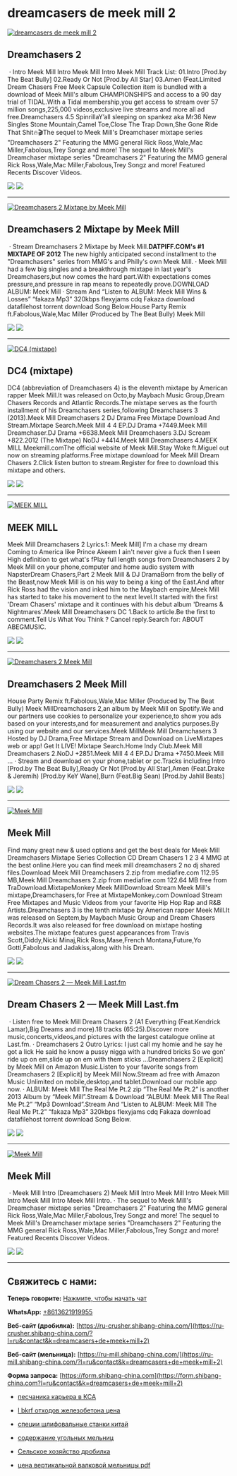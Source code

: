 # dreamcasers de meek mill 2

<a href="https://swt.shibang-china.com/?l=ru&img&k=dreamcasers+de+meek+mill+2" target="_blank">![dreamcasers de meek mill 2](http://static.shibang-china.com/all-800x300/1150.jpg)</a>

## Dreamchasers 2
&nbsp;&#0183;&#32;Intro Meek Mill Intro Meek Mill Intro Meek Mill Track List: 01.Intro [Prod.by The Beat Bully] 02.Ready Or Not [Prod.by All Star] 03.Amen (Feat.Limited Dream Chasers Free Meek Capsule Collection item is bundled with a download of Meek Mill's album CHAMPIONSHIPS and access to a 90 day trial of TIDAL.With a Tidal membership,you get access to stream over 57 million songs,225,000 videos,exclusive live streams and more all ad free.Dreamchasers 4.5 SpinrillaY’all sleeping on spankez aka Mr36 New Singles Stone Mountain,Camel Toe,Close The Trap Down,She Gone Ride That Shit🔥🎬The sequel to Meek Mill's Dreamchaser mixtape series &quot;Dreamchasers 2&quot; Featuring the MMG general Rick Ross,Wale,Mac Miller,Fabolous,Trey Songz and more! The sequel to Meek Mill's Dreamchaser mixtape series &quot;Dreamchasers 2&quot; Featuring the MMG general Rick Ross,Wale,Mac Miller,Fabolous,Trey Songz and more! Featured Recents Discover Videos.


<a href="https://whatsapp.shibangsoft.com/WhatsApp.php" target="_blank" title="WhatsApp">![](http://static.shibang-china.com/icon/whatsapp.png)</a> <a href="https://swt.shibang-china.com/?l=ru&icon&k=dreamcasers+de+meek+mill+2" target="_blank">![](http://static.shibang-china.com/icon/chat-ru.png)</a>

---

<a href="https://swt.shibang-china.com/?l=ru&img&k=dreamcasers+de+meek+mill+2" target="_blank">![Dreamchasers 2 Mixtape by Meek Mill](http://static.shibang-china.com/all-800x300/342.jpg)</a>

## Dreamchasers 2 Mixtape by Meek Mill
&nbsp;&#0183;&#32;Stream Dreamchasers 2 Mixtape by Meek Mill.**DATPIFF.COM's #1 MIXTAPE OF 2012** The new highly anticipated second installment to the &quot;Dreamchasers&quot; series from MMG's and Philly's own Meek Mill.&nbsp;&#0183;&#32;Meek Mill had a few big singles and a breakthrough mixtape in last year's Dreamchasers,but now comes the hard part.With expectations comes pressure,and pressure in rap means to repeatedly prove.DOWNLOAD ALBUM: Meek Mill&nbsp;&#0183;&#32;Stream And “Listen to ALBUM: Meek Mill Wins &amp; Losses” “fakaza Mp3” 320kbps flexyjams cdq Fakaza download datafilehost torrent download Song Below.House Party Remix ft.Fabolous,Wale,Mac Miller (Produced by The Beat Bully) Meek Mill


<a href="https://whatsapp.shibangsoft.com/WhatsApp.php" target="_blank" title="WhatsApp">![](http://static.shibang-china.com/icon/whatsapp.png)</a> <a href="https://swt.shibang-china.com/?l=ru&icon&k=dreamcasers+de+meek+mill+2" target="_blank">![](http://static.shibang-china.com/icon/chat-ru.png)</a>

---

<a href="https://swt.shibang-china.com/?l=ru&img&k=dreamcasers+de+meek+mill+2" target="_blank">![DC4 (mixtape)](http://static.shibang-china.com/all-800x300/1287.jpg)</a>

## DC4 (mixtape)
DC4 (abbreviation of Dreamchasers 4) is the eleventh mixtape by American rapper Meek Mill.It was released on Octo,by Maybach Music Group,Dream Chasers Records and Atlantic Records.The mixtape serves as the fourth installment of his Dreamchasers series,following Dreamchasers 3 (2013).Meek Mill Dreamchasers 2 DJ Drama Free Mixtape Download And Stream.Mixtape Search.Meek Mill 4 4 EP.DJ Drama +7449.Meek Mill Dreamchaser.DJ Drama +6638.Meek Mill Dreamchasers 3.DJ Scream +822.2012 (The Mixtape) NoDJ +4414.Meek Mill Dreamchasers 4.MEEK MILL Meekmill.comThe official website of Meek Mill.Stay Woke ft.Miguel out now on streaming platforms.Free mixtape download for Meek Mill Dream Chasers 2.Click listen button to stream.Register for free to download this mixtape and others.


<a href="https://whatsapp.shibangsoft.com/WhatsApp.php" target="_blank" title="WhatsApp">![](http://static.shibang-china.com/icon/whatsapp.png)</a> <a href="https://swt.shibang-china.com/?l=ru&icon&k=dreamcasers+de+meek+mill+2" target="_blank">![](http://static.shibang-china.com/icon/chat-ru.png)</a>

---

<a href="https://swt.shibang-china.com/?l=ru&img&k=dreamcasers+de+meek+mill+2" target="_blank">![MEEK MILL](http://static.shibang-china.com/all-800x300/1158.jpg)</a>

## MEEK MILL
Meek Mill Dreamchasers 2 Lyrics.1: Meek Mill] I'm a chase my dream Coming to America like Prince Akeem I ain't never give a fuck then I seen High definition to get what's fPlay full length songs from Dreamchasers 2 by Meek Mill on your phone,computer and home audio system with NapsterDream Chasers,Part 2 Meek Mill &amp; DJ DramaBorn from the belly of the Beast,now Meek Mill is on his way to being a king of the East.And after Rick Ross had the vision and inked him to the Maybach empire,Meek Mill has started to take his movement to the next level.It started with the first 'Dream Chasers' mixtape and it continues with his debut album 'Dreams &amp; Nightmares'.Meek Mill Dreamchasers DC 1.Back to article.Be the first to comment.Tell Us What You Think ? Cancel reply.Search for: ABOUT ABEGMUSIC.


<a href="https://whatsapp.shibangsoft.com/WhatsApp.php" target="_blank" title="WhatsApp">![](http://static.shibang-china.com/icon/whatsapp.png)</a> <a href="https://swt.shibang-china.com/?l=ru&icon&k=dreamcasers+de+meek+mill+2" target="_blank">![](http://static.shibang-china.com/icon/chat-ru.png)</a>

---

<a href="https://swt.shibang-china.com/?l=ru&img&k=dreamcasers+de+meek+mill+2" target="_blank">![Dreamchasers 2 Meek Mill](http://static.shibang-china.com/all-800x300/885.jpg)</a>

## Dreamchasers 2 Meek Mill
House Party Remix ft.Fabolous,Wale,Mac Miller (Produced by The Beat Bully) Meek MillDreamchasers 2,an album by Meek Mill on Spotify.We and our partners use cookies to personalize your experience,to show you ads based on your interests,and for measurement and analytics purposes.By using our website and our services.Meek MillMeek Mill Dreamchasers 3 Hosted by DJ Drama,Free Mixtape Stream and Download on LiveMixtapes web or app! Get It LIVE! Mixtape Search.Home Indy Club.Meek Mill Dreamchasers 2.NoDJ +2851.Meek Mill 4 4 EP.DJ Drama +7450.Meek Mill …&nbsp;&#0183;&#32;Stream and download on your phone,tablet or pc.Tracks including Intro [Prod.by The Beat Bully],Ready Or Not [Prod.by All Star],Amen (Feat.Drake &amp; Jeremih) [Prod.by KeY Wane],Burn (Feat.Big Sean) [Prod.by Jahlil Beats]


<a href="https://whatsapp.shibangsoft.com/WhatsApp.php" target="_blank" title="WhatsApp">![](http://static.shibang-china.com/icon/whatsapp.png)</a> <a href="https://swt.shibang-china.com/?l=ru&icon&k=dreamcasers+de+meek+mill+2" target="_blank">![](http://static.shibang-china.com/icon/chat-ru.png)</a>

---

<a href="https://swt.shibang-china.com/?l=ru&img&k=dreamcasers+de+meek+mill+2" target="_blank">![Meek Mill](http://static.shibang-china.com/all-800x300/1061.jpg)</a>

## Meek Mill
Find many great new &amp; used options and get the best deals for Meek Mill Dreamchasers Mixtape Series Collection CD Dream Chasers 1 2 3 4 MMG at the best online.Here you can find meek mill dreamchasers 2 no dj shared files.Download Meek Mill Dreamchasers 2.zip from mediafire.com 112.95 MB,Meek Mill Dreamchasers 2.zip from mediafire.com 122.64 MB free from TraDownload.MixtapeMonkey Meek MillDownload Stream Meek Mill's mixtape,Dreamchasers,for Free at MixtapeMonkey.com Download Stream Free Mixtapes and Music Videos from your favorite Hip Hop Rap and R&amp;B Artists.Dreamchasers 3 is the tenth mixtape by American rapper Meek Mill.It was released on Septem,by Maybach Music Group and Dream Chasers Records.It was also released for free download on mixtape hosting websites.The mixtape features guest appearances from Travis Scott,Diddy,Nicki Minaj,Rick Ross,Mase,French Montana,Future,Yo Gotti,Fabolous and Jadakiss,along with his Dream.


<a href="https://whatsapp.shibangsoft.com/WhatsApp.php" target="_blank" title="WhatsApp">![](http://static.shibang-china.com/icon/whatsapp.png)</a> <a href="https://swt.shibang-china.com/?l=ru&icon&k=dreamcasers+de+meek+mill+2" target="_blank">![](http://static.shibang-china.com/icon/chat-ru.png)</a>

---

<a href="https://swt.shibang-china.com/?l=ru&img&k=dreamcasers+de+meek+mill+2" target="_blank">![Dream Chasers 2 — Meek Mill Last.fm](http://static.shibang-china.com/all-800x300/1372.jpg)</a>

## Dream Chasers 2 — Meek Mill Last.fm
&nbsp;&#0183;&#32;Listen free to Meek Mill Dream Chasers 2 (A1 Everything (Feat.Kendrick Lamar),Big Dreams and more).18 tracks (65:25).Discover more music,concerts,videos,and pictures with the largest catalogue online at Last.fm.&nbsp;&#0183;&#32;Dreamchasers 2 Outro Lyrics: I just call my homie and he say he got a lick He said he know a pussy nigga with a hundred bricks So we gon' ride up on em,slide up on em with them sticks …Dreamchasers 2 [Explicit] by Meek Mill on Amazon Music.Listen to your favorite songs from Dreamchasers 2 [Explicit] by Meek Mill Now.Stream ad free with Amazon Music Unlimited on mobile,desktop,and tablet.Download our mobile app now.&nbsp;&#0183;&#32;ALBUM: Meek Mill The Real Me Pt.2 zip “The Real Me Pt.2” is another 2013 Album by “Meek Mill”.Stream &amp; Download “ALBUM: Meek Mill The Real Me Pt.2” “Mp3 Download”.Stream And “Listen to ALBUM: Meek Mill The Real Me Pt.2” “fakaza Mp3” 320kbps flexyjams cdq Fakaza download datafilehost torrent download Song Below.


<a href="https://whatsapp.shibangsoft.com/WhatsApp.php" target="_blank" title="WhatsApp">![](http://static.shibang-china.com/icon/whatsapp.png)</a> <a href="https://swt.shibang-china.com/?l=ru&icon&k=dreamcasers+de+meek+mill+2" target="_blank">![](http://static.shibang-china.com/icon/chat-ru.png)</a>

---

<a href="https://swt.shibang-china.com/?l=ru&img&k=dreamcasers+de+meek+mill+2" target="_blank">![Meek Mill](http://static.shibang-china.com/all-800x300/679.jpg)</a>

## Meek Mill
&nbsp;&#0183;&#32;Meek Mill Intro (Dreamchasers 2) Meek Mill Intro Meek Mill Intro Meek Mill Intro Meek Mill Intro Meek Mill Intro.&nbsp;&#0183;&#32;The sequel to Meek Mill's Dreamchaser mixtape series &quot;Dreamchasers 2&quot; Featuring the MMG general Rick Ross,Wale,Mac Miller,Fabolous,Trey Songz and more! The sequel to Meek Mill's Dreamchaser mixtape series &quot;Dreamchasers 2&quot; Featuring the MMG general Rick Ross,Wale,Mac Miller,Fabolous,Trey Songz and more! Featured Recents Discover Videos.

<a href="https://whatsapp.shibangsoft.com/WhatsApp.php" target="_blank" title="WhatsApp">![](http://static.shibang-china.com/icon/whatsapp.png)</a> <a href="https://swt.shibang-china.com/?l=ru&icon&k=dreamcasers+de+meek+mill+2" target="_blank">![](http://static.shibang-china.com/icon/chat-ru.png)</a>

---
## Свяжитесь с нами:

**Теперь говорите:** [Нажмите, чтобы начать чат](https://swt.shibang-china.com?l=ru&contact&k=dreamcasers+de+meek+mill+2)

**WhatsApp:**  [+8613621919955](https://whatsapp.shibangsoft.com/WhatsApp.php)

**Веб-сайт (дробилка):** [https://ru-crusher.shibang-china.com/](https://ru-crusher.shibang-china.com/?l=ru&contact&k=dreamcasers+de+meek+mill+2)

**Веб-сайт (мельница):** [https://ru-mill.shibang-china.com/](https://ru-mill.shibang-china.com/?l=ru&contact&k=dreamcasers+de+meek+mill+2)

**Форма запроса:** [https://form.shibang-china.com](https://form.shibang-china.com?l=ru&contact&k=dreamcasers+de+meek+mill+2)

* [песчаника карьера в КСА](../112/%D0%BF%D0%B5%D1%81%D1%87%D0%B0%D0%BD%D0%B8%D0%BA%D0%B0%20%D0%BA%D0%B0%D1%80%D1%8C%D0%B5%D1%80%D0%B0%20%D0%B2%20%D0%9A%D0%A1%D0%90.md)

* [l bkrf отходов железобетона цена](../114/l%20bkrf%20%D0%BE%D1%82%D1%85%D0%BE%D0%B4%D0%BE%D0%B2%20%D0%B6%D0%B5%D0%BB%D0%B5%D0%B7%D0%BE%D0%B1%D0%B5%D1%82%D0%BE%D0%BD%D0%B0%20%D1%86%D0%B5%D0%BD%D0%B0.md)

* [специи шлифовальные станки китай](../111/%D1%81%D0%BF%D0%B5%D1%86%D0%B8%D0%B8%20%D1%88%D0%BB%D0%B8%D1%84%D0%BE%D0%B2%D0%B0%D0%BB%D1%8C%D0%BD%D1%8B%D0%B5%20%D1%81%D1%82%D0%B0%D0%BD%D0%BA%D0%B8%20%D0%BA%D0%B8%D1%82%D0%B0%D0%B9.md)

* [содержание угольных мельниц](../115/%D1%81%D0%BE%D0%B4%D0%B5%D1%80%D0%B6%D0%B0%D0%BD%D0%B8%D0%B5%20%D1%83%D0%B3%D0%BE%D0%BB%D1%8C%D0%BD%D1%8B%D1%85%20%D0%BC%D0%B5%D0%BB%D1%8C%D0%BD%D0%B8%D1%86.md)

* [Сельское хозяйство дробилка](../113/%D0%A1%D0%B5%D0%BB%D1%8C%D1%81%D0%BA%D0%BE%D0%B5%20%D1%85%D0%BE%D0%B7%D1%8F%D0%B9%D1%81%D1%82%D0%B2%D0%BE%20%D0%B4%D1%80%D0%BE%D0%B1%D0%B8%D0%BB%D0%BA%D0%B0.md)

* [цена вертикальной валковой мельницы pdf](../120/%D1%86%D0%B5%D0%BD%D0%B0%20%D0%B2%D0%B5%D1%80%D1%82%D0%B8%D0%BA%D0%B0%D0%BB%D1%8C%D0%BD%D0%BE%D0%B9%20%D0%B2%D0%B0%D0%BB%D0%BA%D0%BE%D0%B2%D0%BE%D0%B9%20%D0%BC%D0%B5%D0%BB%D1%8C%D0%BD%D0%B8%D1%86%D1%8B%20pdf.md)